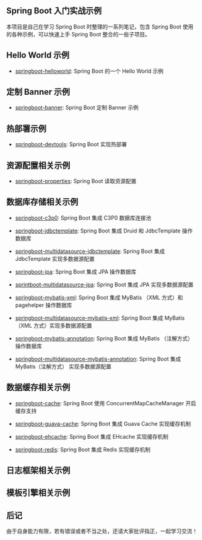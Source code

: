 ## Spring Boot 入门实战示例

本项目是自己在学习 Spring Boot 时整理的一系列笔记，包含 Spring Boot 使用的各种示例，可以快速上手 Spring Boot 整合的一些子项目。

## Hello World 示例

- [springboot-helloworld](springboot-helloworld): Spring Boot 的一个 Hello World 示例

## 定制 Banner 示例

- [springboot-banner](springboot-banner): Spring Boot 定制 Banner 示例

## 热部署示例

- [springboot-devtools](springboot-devtools): Spring Boot 实现热部署

## 资源配置相关示例

- [springboot-properties](springboot-properties): Spring Boot 读取资源配置

## 数据库存储相关示例

- [springboot-c3p0](springboot-c3p0): Spring Boot 集成 C3P0 数据库连接池

- [springboot-jdbctemplate](springboot-jdbctemplate): Spring Boot 集成 Druid 和 JdbcTemplate 操作数据库

- [springboot-multidatasource-jdbctemplate](springboot-multidatasource-jdbctemplate): Spring Boot 集成 JdbcTemplate 实现多数据源配置

- [springboot-jpa](springboot-jpa): Spring Boot 集成 JPA 操作数据库

- [sprintboot-multidatasource-jpa](sprintboot-multidatasource-jpa): Spring Boot 集成 JPA 实现多数据源配置

- [springboot-mybatis-xml](springboot-mybatis-xml): Spring Boot 集成 MyBatis （XML 方式）和 pagehelper 操作数据库

- [springboot-multidatasource-mybatis-xml](springboot-multidatasource-mybatis-xml): Spring Boot 集成 MyBatis （XML 方式）实现多数据源配置

- [springboot-mybatis-annotation](springboot-mybatis-annotation): Spring Boot 集成 MyBatis （注解方式）操作数据库

- [springboot-multidatasource-mybatis-annotation](springboot-multidatasource-mybatis-annotation): Spring Boot 集成 MyBatis（注解方式） 实现多数据源配置

## 数据缓存相关示例 

- [springboot-cache](springboot-cache): Spring Boot 使用 ConcurrentMapCacheManager 开启缓存支持

- [springboot-guava-cache](springboot-guava-cache): Spring Boot 集成 Guava Cache 实现缓存机制

- [springboot-ehcache](springboot-ehcache): Spring Boot 集成 EHcache 实现缓存机制

- [springboot-redis](springboot-redis): Spring Boot 集成 Redis 实现缓存机制


## 日志框架相关示例


## 模板引擎相关示例


## 后记

由于自身能力有限，若有错误或者不当之处，还请大家批评指正，一起学习交流！

